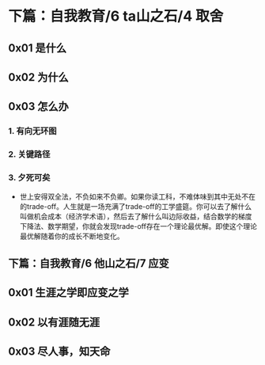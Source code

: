 # 下篇：自我教育/6 ta山之石/4 取舍

## 0x01 是什么

## 0x02 为什么

## 0x03 怎么办

### 1. 有向无环图

### 2. 关键路径

### 3. 夕死可矣

- 世上安得双全法，不负如来不负卿。如果你读工科，不难体味到其中无处不在的trade-off。人生就是一场充满了trade-off的工学盛筵。你可以去了解什么叫做机会成本（经济学术语），然后去了解什么叫边际收益，结合数学的梯度下降法、数学期望，你就会发现trade-off存在一个理论最优解。即使这个理论最优解随着你的成长不断地变化。

## 下篇：自我教育/6 他山之石/7 应变

## 0x01 生涯之学即应变之学

## 0x02 以有涯随无涯

## 0x03 尽人事，知天命
